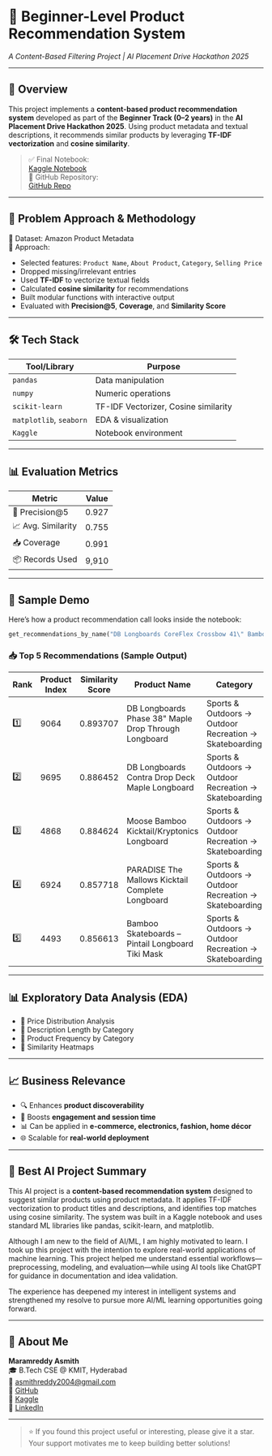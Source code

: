 # 🧠 Beginner-Level Product Recommendation System

*A Content-Based Filtering Project | AI Placement Drive Hackathon 2025*

---

## 📘 Overview

This project implements a **content-based product recommendation system** developed as part of the **Beginner Track (0–2 years)** in the **AI Placement Drive Hackathon 2025**. Using product metadata and textual descriptions, it recommends similar products by leveraging **TF-IDF vectorization** and **cosine similarity**.

> ✅ Final Notebook:  
> [Kaggle Notebook](https://www.kaggle.com/code/maramreddyasmith/recommendationsystem-asmith-beginner)  
> 🔗 GitHub Repository:  
> [GitHub Repo](https://github.com/asmith0713/ml_recommendation_engine)

---

## 🚀 Problem Approach & Methodology

📌 Dataset: Amazon Product Metadata  
📌 Approach:

- Selected features: `Product Name`, `About Product`, `Category`, `Selling Price`
- Dropped missing/irrelevant entries
- Used **TF-IDF** to vectorize textual fields
- Calculated **cosine similarity** for recommendations
- Built modular functions with interactive output
- Evaluated with **Precision@5**, **Coverage**, and **Similarity Score**

---

## 🛠 Tech Stack

| Tool/Library            | Purpose                              |
| ----------------------- | ------------------------------------ |
| `pandas`                | Data manipulation                    |
| `numpy`                 | Numeric operations                   |
| `scikit-learn`          | TF-IDF Vectorizer, Cosine similarity |
| `matplotlib`, `seaborn` | EDA & visualization                  |
| `Kaggle`                | Notebook environment                 |

---

## 📊 Evaluation Metrics

| Metric             | Value |
| ------------------ | ----- |
| 🌟 Precision@5     | 0.927 |
| 📈 Avg. Similarity | 0.755 |
| 📥 Coverage        | 0.991 |
| 📦 Records Used    | 9,910 |

---

## 🧪 Sample Demo

Here’s how a product recommendation call looks inside the notebook:

```python
get_recommendations_by_name("DB Longboards CoreFlex Crossbow 41\" Bamboo Fiberglass Longboard Complete")
```

### 📥 Top 5 Recommendations (Sample Output)

| Rank | Product Index | Similarity Score | Product Name | Category | Selling Price |
|------|----------------|------------------|--------------|----------|----------------|
| 1️⃣ | 9064 | 0.893707 | DB Longboards Phase 38" Maple Drop Through Longboard | Sports & Outdoors → Outdoor Recreation → Skateboarding | $134.82 |
| 2️⃣ | 9695 | 0.886452 | DB Longboards Contra Drop Deck Maple Longboard | Sports & Outdoors → Outdoor Recreation → Skateboarding | $80.96 |
| 3️⃣ | 4868 | 0.884624 | Moose Bamboo Kicktail/Kryptonics Longboard | Sports & Outdoors → Outdoor Recreation → Skateboarding | $72.95 |
| 4️⃣ | 6924 | 0.857718 | PARADISE The Mallows Kicktail Complete Longboard | Sports & Outdoors → Outdoor Recreation → Skateboarding | $112.19 |
| 5️⃣ | 4493 | 0.856613 | Bamboo Skateboards – Pintail Longboard Tiki Mask | Sports & Outdoors → Outdoor Recreation → Skateboarding | $74.77 |


---

## 📊 Exploratory Data Analysis (EDA)

- 📌 Price Distribution Analysis
- 📌 Description Length by Category
- 📌 Product Frequency by Category
- 📌 Similarity Heatmaps

---

## 📈 Business Relevance

- 🔍 Enhances **product discoverability**
- 🛒 Boosts **engagement and session time**
- 📊 Can be applied in **e-commerce, electronics, fashion, home décor**
- 🌐 Scalable for **real-world deployment**

---

## 📝 Best AI Project Summary

This AI project is a **content-based recommendation system** designed to suggest similar products using product metadata. It applies TF-IDF vectorization to product titles and descriptions, and identifies top matches using cosine similarity. The system was built in a Kaggle notebook and uses standard ML libraries like pandas, scikit-learn, and matplotlib.

Although I am new to the field of AI/ML, I am highly motivated to learn. I took up this project with the intention to explore real-world applications of machine learning. This project helped me understand essential workflows—preprocessing, modeling, and evaluation—while using AI tools like ChatGPT for guidance in documentation and idea validation.

The experience has deepened my interest in intelligent systems and strengthened my resolve to pursue more AI/ML learning opportunities going forward.



---

## 🙋 About Me

**Maramreddy Asmith**  
🎓 B.Tech CSE @ KMIT, Hyderabad  
📧 [asmithreddy2004@gmail.com](mailto:asmithreddy2004@gmail.com)  
🔗 [GitHub](https://github.com/asmith0713)  
🔗 [Kaggle](https://www.kaggle.com/maramreddyasmith)  
🔗 [LinkedIn](https://www.linkedin.com/in/asmithreddy0713)



---

> ⭐ If you found this project useful or interesting, please give it a star. Your support motivates me to keep building better solutions!
